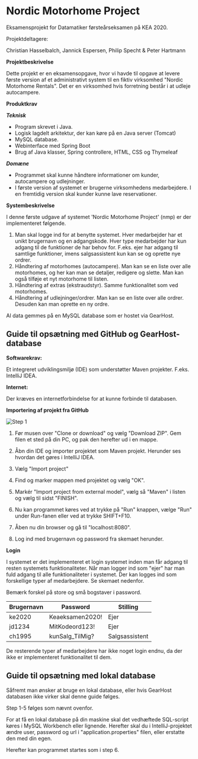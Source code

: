 # Nordic Motorhome Project

Eksamensprojekt for Datamatiker førsteårseksamen på KEA 2020.

Projektdeltagere:

Christian Hasselbalch, Jannick Espersen, Philip Specht &amp; Peter Hartmann


**Projektbeskrivelse**

Dette projekt er en eksamensopgave, hvor vi havde til opgave at levere første version af et administrativt system til en fiktiv virksomhed &quot;Nordic Motorhome Rentals&quot;. Det er en virksomhed hvis forretning består i at udleje autocampere.

**Produktkrav**

***Teknisk***
- Program skrevet i Java.
- Logisk lagdelt arkitektur, der kan køre på en Java server (Tomcat)
- MySQL database.
- Webinterface med Spring Boot
- Brug af Java klasser, Spring controllere, HTML, CSS og Thymeleaf

***Domæne***
- Programmet skal kunne håndtere informationer om kunder, autocampere og udlejninger.
- I første version af systemet er brugerne virksomhedens medarbejdere. I en fremtidig version skal kunder kunne lave reservationer.



**Systembeskrivelse**

I denne første udgave af systemet &#39;Nordic Motorhome Project&#39; (nmp) er der implementeret følgende.

1. Man skal logge ind for at benytte systemet. Hver medarbejder har et unikt brugernavn og en adgangskode. Hver type medarbejder har kun adgang til de funktioner de har behov for. F.eks. ejer har adgang til samtlige funktioner, imens salgsassistent kun kan se og oprette nye ordrer.
2. Håndtering af motorhomes (autocampere). Man kan se en liste over alle motorhomes, og her kan man se detaljer, redigere og slette. Man kan også tilføje et nyt motorhome til listen.
3. Håndtering af extras (ekstraudstyr). Samme funktionalitet som ved motorhomes.
4. Håndtering af udlejninger/ordrer. Man kan se en liste over alle ordrer. Desuden kan man oprette en ny ordre.

Al data gemmes på en MySQL database som er hostet via GearHost.



## Guide til opsætning med GitHub og GearHost-database

**Softwarekrav:**

Et integreret udviklingsmiljø (IDE) som understøtter Maven projekter. F.eks. IntelliJ IDEA.

**Internet:**

Der kræves en internetforbindelse for at kunne forbinde til databasen.

**Importering af projekt fra GitHub**

![Step 1](https://github.com/carlcrede/NordicMotorhomeProject/tree/master/docs/images/step1.png)
1. Før musen over &quot;Clone or download&quot; og vælg &quot;Download ZIP&quot;. Gem filen et sted på din PC, og pak den herefter ud i en mappe.
2. Åbn din IDE og importer projektet som Maven projekt. Herunder ses hvordan det gøres i IntelliJ IDEA.


1. Vælg &quot;Import project&quot;


1. Find og marker mappen med  projektet og vælg &quot;OK&quot;.


1. Markér &quot;Import project from external model&quot;, vælg så &quot;Maven&quot; i listen og vælg til sidst &quot;FINISH&quot;.

1. Nu kan programmet køres ved at trykke på &quot;Run&quot; knappen, vælge &quot;Run&quot; under Run-fanen eller ved at trykke SHIFT+F10.

1. Åben nu din browser og gå til &quot;localhost:8080&quot;.

1. Log ind med brugernavn og password fra skemaet herunder.

**Login**

I systemet er det implementeret et login systemet inden man får adgang til resten systemets funktionaliteter. Når man logger ind som &quot;ejer&quot; har man fuld adgang til alle funktionaliteter i systemet. Der kan logges ind som forskellige typer af medarbejdere. Se skemaet nedenfor.

Bemærk forskel på store og små bogstaver i password.

| **Brugernavn** | **Password** | **Stilling** |
| --- | --- | --- |
| ke2020 | Keaeksamen2020! | Ejer |
| jd1234 | MitKodeord123! | Ejer |
| ch1995 | kunSalg\_TilMig? | Salgsassistent |

De resterende typer af medarbejdere har ikke noget login endnu, da der ikke er implementeret funktionalitet til dem.

## Guide til opsætning med lokal database

Såfremt man ønsker at bruge en lokal database, eller hvis GearHost databasen ikke virker skal denne guide følges.

Step 1-5 følges som nævnt ovenfor.

For at få en lokal database på din maskine skal det vedhæftede SQL-script køres i MySQL Workbench eller lignende. Herefter skal du i IntelliJ-projektet ændre user, password og url i &quot;application.properties&quot; filen, eller erstatte den med din egen.

Herefter kan programmet startes som i step 6.

